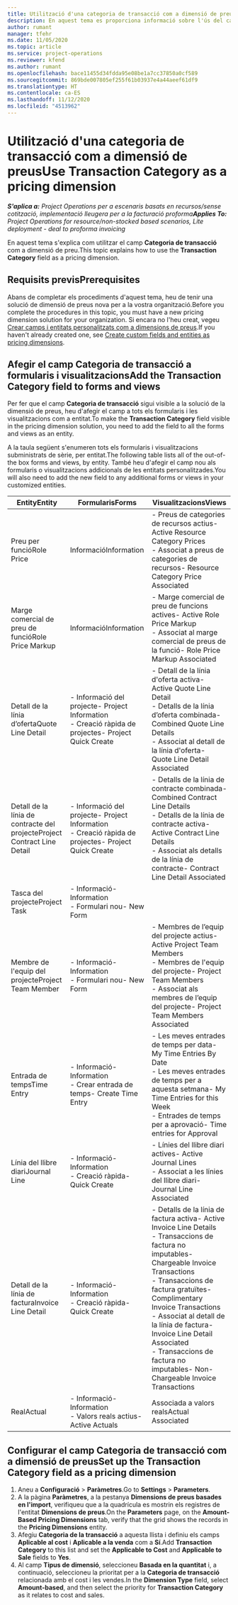 ```yaml
---
title: Utilització d'una categoria de transacció com a dimensió de preus
description: En aquest tema es proporciona informació sobre l'ús del camp Categoria de transacció com a dimensió de preu.
author: rumant
manager: tfehr
ms.date: 11/05/2020
ms.topic: article
ms.service: project-operations
ms.reviewer: kfend
ms.author: rumant
ms.openlocfilehash: bace11455d34fdda95e08be1a7cc37850a0cf589
ms.sourcegitcommit: 869bde007805ef255f61b03937e4a44aeef61df9
ms.translationtype: HT
ms.contentlocale: ca-ES
ms.lasthandoff: 11/12/2020
ms.locfileid: "4513962"
---
```

# <a name="use-transaction-category-as-a-pricing-dimension"></a><span data-ttu-id="8ac81-103">Utilització d'una categoria de transacció com a dimensió de preus</span><span class="sxs-lookup"><span data-stu-id="8ac81-103">Use Transaction Category as a pricing dimension</span></span>


<span data-ttu-id="8ac81-104">_**S'aplica a:** Project Operations per a escenaris basats en recursos/sense cotització, implementació lleugera per a la facturació proforma_</span><span class="sxs-lookup"><span data-stu-id="8ac81-104">_**Applies To:** Project Operations for resource/non-stocked based scenarios, Lite deployment - deal to proforma invoicing_</span></span>


<span data-ttu-id="8ac81-105">En aquest tema s'explica com utilitzar el camp **Categoria de transacció** com a dimensió de preu.</span><span class="sxs-lookup"><span data-stu-id="8ac81-105">This topic explains how to use the **Transaction Category** field as a pricing dimension.</span></span> 

## <a name="prerequisites"></a><span data-ttu-id="8ac81-106">Requisits previs</span><span class="sxs-lookup"><span data-stu-id="8ac81-106">Prerequisites</span></span>
<span data-ttu-id="8ac81-107">Abans de completar els procediments d'aquest tema, heu de tenir una solució de dimensió de preus nova per a la vostra organització.</span><span class="sxs-lookup"><span data-stu-id="8ac81-107">Before you complete the procedures in this topic, you must have a new pricing dimension solution for your organization.</span></span> <span data-ttu-id="8ac81-108">Si encara no l'heu creat, vegeu [Crear camps i entitats personalitzats com a dimensions de preus](create-custom-fields-entities-pricing-dimensions.md).</span><span class="sxs-lookup"><span data-stu-id="8ac81-108">If you haven't already created one, see [Create custom fields and entities as pricing dimensions](create-custom-fields-entities-pricing-dimensions.md).</span></span>

## <a name="add-the-transaction-category-field-to-forms-and-views"></a><span data-ttu-id="8ac81-109">Afegir el camp Categoria de transacció a formularis i visualitzacions</span><span class="sxs-lookup"><span data-stu-id="8ac81-109">Add the Transaction Category field to forms and views</span></span>
<span data-ttu-id="8ac81-110">Per fer que el camp **Categoria de transacció** sigui visible a la solució de la dimensió de preus, heu d'afegir el camp a tots els formularis i les visualitzacions com a entitat.</span><span class="sxs-lookup"><span data-stu-id="8ac81-110">To make the **Transaction Category** field visible in the pricing dimension solution, you need to add the field to all the forms and views as an entity.</span></span>

<span data-ttu-id="8ac81-111">A la taula següent s'enumeren tots els formularis i visualitzacions subministrats de sèrie, per entitat.</span><span class="sxs-lookup"><span data-stu-id="8ac81-111">The following table lists all of the out-of-the box forms and views, by entity.</span></span> <span data-ttu-id="8ac81-112">També heu d'afegir el camp nou als formularis o visualitzacions addicionals de les entitats personalitzades.</span><span class="sxs-lookup"><span data-stu-id="8ac81-112">You will also need to add the new field to any additional forms or views in your customized entities.</span></span>

|  <span data-ttu-id="8ac81-113">Entity</span><span class="sxs-lookup"><span data-stu-id="8ac81-113">Entity</span></span>        | <span data-ttu-id="8ac81-114">Formularis</span><span class="sxs-lookup"><span data-stu-id="8ac81-114">Forms</span></span>     |<span data-ttu-id="8ac81-115">Visualitzacions</span><span class="sxs-lookup"><span data-stu-id="8ac81-115">Views</span></span>        |
| ------------------------------|---------------------------------|----------------------------------|
|  <span data-ttu-id="8ac81-116">Preu per funció</span><span class="sxs-lookup"><span data-stu-id="8ac81-116">Role Price</span></span>| <span data-ttu-id="8ac81-117">Informació</span><span class="sxs-lookup"><span data-stu-id="8ac81-117">Information</span></span> |<span data-ttu-id="8ac81-118">- Preus de categories de recursos actius</span><span class="sxs-lookup"><span data-stu-id="8ac81-118">- Active Resource Category Prices</span></span><br> <span data-ttu-id="8ac81-119">- Associat a preus de categories de recursos</span><span class="sxs-lookup"><span data-stu-id="8ac81-119">- Resource Category Price Associated</span></span> |
|  <span data-ttu-id="8ac81-120">Marge comercial de preu de funció</span><span class="sxs-lookup"><span data-stu-id="8ac81-120">Role Price Markup</span></span>| <span data-ttu-id="8ac81-121">Informació</span><span class="sxs-lookup"><span data-stu-id="8ac81-121">Information</span></span>|<span data-ttu-id="8ac81-122">- Marge comercial de preu de funcions actives</span><span class="sxs-lookup"><span data-stu-id="8ac81-122">- Active Role Price Markup</span></span><br><span data-ttu-id="8ac81-123">- Associat al marge comercial de preus de la funció</span><span class="sxs-lookup"><span data-stu-id="8ac81-123">- Role Price Markup Associated</span></span> |
|  <span data-ttu-id="8ac81-124">Detall de la línia d’oferta</span><span class="sxs-lookup"><span data-stu-id="8ac81-124">Quote Line Detail</span></span>|<span data-ttu-id="8ac81-125">- Informació del projecte</span><span class="sxs-lookup"><span data-stu-id="8ac81-125">- Project Information</span></span><br><span data-ttu-id="8ac81-126">- Creació ràpida de projectes</span><span class="sxs-lookup"><span data-stu-id="8ac81-126">- Project Quick Create</span></span>| <span data-ttu-id="8ac81-127">- Detall de la línia d'oferta activa</span><span class="sxs-lookup"><span data-stu-id="8ac81-127">- Active Quote Line Detail</span></span><br><span data-ttu-id="8ac81-128">- Detalls de la línia d’oferta combinada</span><span class="sxs-lookup"><span data-stu-id="8ac81-128">- Combined Quote Line Details</span></span><br><span data-ttu-id="8ac81-129">- Associat al detall de la línia d'oferta</span><span class="sxs-lookup"><span data-stu-id="8ac81-129">- Quote Line Detail Associated</span></span> |
|  <span data-ttu-id="8ac81-130">Detall de la línia de contracte del projecte</span><span class="sxs-lookup"><span data-stu-id="8ac81-130">Project Contract Line Detail</span></span>|<span data-ttu-id="8ac81-131">- Informació del projecte</span><span class="sxs-lookup"><span data-stu-id="8ac81-131">- Project Information</span></span><br><span data-ttu-id="8ac81-132">- Creació ràpida de projectes</span><span class="sxs-lookup"><span data-stu-id="8ac81-132">- Project Quick Create</span></span>|<span data-ttu-id="8ac81-133">- Detalls de la línia de contracte combinada</span><span class="sxs-lookup"><span data-stu-id="8ac81-133">- Combined Contract Line Details</span></span><br><span data-ttu-id="8ac81-134">- Detalls de la línia de contracte activa</span><span class="sxs-lookup"><span data-stu-id="8ac81-134">- Active Contract Line Details</span></span><br><span data-ttu-id="8ac81-135">- Associat als detalls de la línia de contracte</span><span class="sxs-lookup"><span data-stu-id="8ac81-135">- Contract Line Detail Associated</span></span> |
|  <span data-ttu-id="8ac81-136">Tasca del projecte</span><span class="sxs-lookup"><span data-stu-id="8ac81-136">Project Task</span></span>|<span data-ttu-id="8ac81-137">- Informació</span><span class="sxs-lookup"><span data-stu-id="8ac81-137">- Information</span></span><br><span data-ttu-id="8ac81-138">- Formulari nou</span><span class="sxs-lookup"><span data-stu-id="8ac81-138">- New Form</span></span>| &nbsp; |
|  <span data-ttu-id="8ac81-139">Membre de l'equip del projecte</span><span class="sxs-lookup"><span data-stu-id="8ac81-139">Project Team Member</span></span>|<span data-ttu-id="8ac81-140">- Informació</span><span class="sxs-lookup"><span data-stu-id="8ac81-140">- Information</span></span><br><span data-ttu-id="8ac81-141">- Formulari nou</span><span class="sxs-lookup"><span data-stu-id="8ac81-141">- New Form</span></span>|<span data-ttu-id="8ac81-142">- Membres de l’equip del projecte actius</span><span class="sxs-lookup"><span data-stu-id="8ac81-142">- Active Project Team Members</span></span><br><span data-ttu-id="8ac81-143">- Membres de l'equip del projecte</span><span class="sxs-lookup"><span data-stu-id="8ac81-143">- Project Team Members</span></span><br><span data-ttu-id="8ac81-144">- Associat als membres de l’equip del projecte</span><span class="sxs-lookup"><span data-stu-id="8ac81-144">- Project Team Members Associated</span></span> |
|  <span data-ttu-id="8ac81-145">Entrada de temps</span><span class="sxs-lookup"><span data-stu-id="8ac81-145">Time Entry</span></span>|<span data-ttu-id="8ac81-146">- Informació</span><span class="sxs-lookup"><span data-stu-id="8ac81-146">- Information</span></span><br><span data-ttu-id="8ac81-147">- Crear entrada de temps</span><span class="sxs-lookup"><span data-stu-id="8ac81-147">- Create Time Entry</span></span>|<span data-ttu-id="8ac81-148">- Les meves entrades de temps per data</span><span class="sxs-lookup"><span data-stu-id="8ac81-148">- My Time Entries By Date</span></span><br><span data-ttu-id="8ac81-149">- Les meves entrades de temps per a aquesta setmana</span><span class="sxs-lookup"><span data-stu-id="8ac81-149">- My Time Entries for this Week</span></span><br><span data-ttu-id="8ac81-150">- Entrades de temps per a aprovació</span><span class="sxs-lookup"><span data-stu-id="8ac81-150">- Time entries for Approval</span></span>|
|  <span data-ttu-id="8ac81-151">Línia del llibre diari</span><span class="sxs-lookup"><span data-stu-id="8ac81-151">Journal Line</span></span>|<span data-ttu-id="8ac81-152">- Informació</span><span class="sxs-lookup"><span data-stu-id="8ac81-152">- Information</span></span><br><span data-ttu-id="8ac81-153">- Creació ràpida</span><span class="sxs-lookup"><span data-stu-id="8ac81-153">- Quick Create</span></span>|<span data-ttu-id="8ac81-154">- Línies del llibre diari actives</span><span class="sxs-lookup"><span data-stu-id="8ac81-154">- Active Journal Lines</span></span><br><span data-ttu-id="8ac81-155">- Associat a les línies del llibre diari</span><span class="sxs-lookup"><span data-stu-id="8ac81-155">- Journal Line Associated</span></span>|
|  <span data-ttu-id="8ac81-156">Detall de la línia de factura</span><span class="sxs-lookup"><span data-stu-id="8ac81-156">Invoice Line Detail</span></span>|<span data-ttu-id="8ac81-157">- Informació</span><span class="sxs-lookup"><span data-stu-id="8ac81-157">- Information</span></span><br><span data-ttu-id="8ac81-158">- Creació ràpida</span><span class="sxs-lookup"><span data-stu-id="8ac81-158">- Quick Create</span></span>|<span data-ttu-id="8ac81-159">- Detalls de la línia de factura activa</span><span class="sxs-lookup"><span data-stu-id="8ac81-159">- Active Invoice Line Details</span></span><br><span data-ttu-id="8ac81-160">- Transaccions de factura no imputables</span><span class="sxs-lookup"><span data-stu-id="8ac81-160">- Chargeable Invoice Transactions</span></span><br><span data-ttu-id="8ac81-161">- Transaccions de factura gratuïtes</span><span class="sxs-lookup"><span data-stu-id="8ac81-161">- Complimentary Invoice Transactions</span></span><br><span data-ttu-id="8ac81-162">- Associat al detall de la línia de factura</span><span class="sxs-lookup"><span data-stu-id="8ac81-162">- Invoice Line Detail Associated</span></span> <br><span data-ttu-id="8ac81-163">- Transaccions de factura no imputables</span><span class="sxs-lookup"><span data-stu-id="8ac81-163">- Non-Chargeable Invoice Transactions</span></span>|
|  <span data-ttu-id="8ac81-164">Real</span><span class="sxs-lookup"><span data-stu-id="8ac81-164">Actual</span></span>|<span data-ttu-id="8ac81-165">- Informació</span><span class="sxs-lookup"><span data-stu-id="8ac81-165">- Information</span></span><br><span data-ttu-id="8ac81-166">- Valors reals actius</span><span class="sxs-lookup"><span data-stu-id="8ac81-166">- Active Actuals</span></span>| <span data-ttu-id="8ac81-167">Associada a valors reals</span><span class="sxs-lookup"><span data-stu-id="8ac81-167">Actual Associated</span></span> |

## <a name="set-up-the-transaction-category-field-as-a-pricing-dimension"></a><span data-ttu-id="8ac81-168">Configurar el camp Categoria de transacció com a dimensió de preus</span><span class="sxs-lookup"><span data-stu-id="8ac81-168">Set up the Transaction Category field as a pricing dimension</span></span>

1. <span data-ttu-id="8ac81-169">Aneu a **Configuració** > **Paràmetres**.</span><span class="sxs-lookup"><span data-stu-id="8ac81-169">Go to **Settings** > **Parameters**.</span></span> 
2. <span data-ttu-id="8ac81-170">A la pàgina **Paràmetres**, a la pestanya **Dimensions de preus basades en l'import**, verifiqueu que a la quadrícula es mostrin els registres de l'entitat **Dimensions de preus**.</span><span class="sxs-lookup"><span data-stu-id="8ac81-170">On the **Parameters** page, on the **Amount-Based Pricing Dimensions** tab, verify that the grid shows the records in the **Pricing Dimensions** entity.</span></span>
3. <span data-ttu-id="8ac81-171">Afegiu **Categoria de la transacció** a aquesta llista i definiu els camps **Aplicable al cost** i **Aplicable a la venda** com a **Sí**.</span><span class="sxs-lookup"><span data-stu-id="8ac81-171">Add **Transaction Category** to this list and set the **Applicable to Cost** and **Applicable to Sale** fields to **Yes**.</span></span>
4. <span data-ttu-id="8ac81-172">Al camp **Tipus de dimensió**, seleccioneu **Basada en la quantitat** i, a continuació, seleccioneu la prioritat per a la **Categoria de transacció** relacionada amb el cost i les vendes.</span><span class="sxs-lookup"><span data-stu-id="8ac81-172">In the **Dimension Type** field, select **Amount-based**, and then select the priority for **Transaction Category** as it relates to cost and sales.</span></span>
